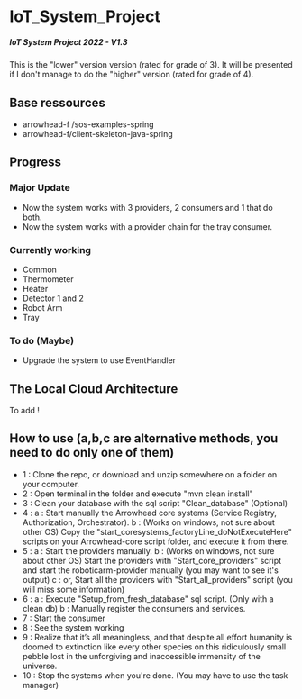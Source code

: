 # IoT_System_Project
##### IoT System Project 2022 - V1.3

This is the "lower" version version (rated for grade of 3). It will be presented if I don't manage to do the "higher" version (rated for grade of 4).


## Base ressources
- arrowhead-f /sos-examples-spring
- arrowhead-f/client-skeleton-java-spring

## Progress

### Major Update
- Now the system works with 3 providers, 2 consumers and 1 that do both.
- Now the system works with a provider chain for the tray consumer.

### Currently working
- Common
- Thermometer
- Heater
- Detector 1 and 2
- Robot Arm
- Tray

### To do (Maybe)
- Upgrade the system to use EventHandler

## The Local Cloud Architecture
To add !



## How to use (a,b,c are alternative methods, you need to do only one of them)
- 1 : Clone the repo, or download and unzip somewhere on a folder on your computer.
- 2 : Open terminal in the folder and execute "mvn clean install"
- 3 : Clean your database with the sql script "Clean_database" (Optional)
- 4 : a : Start manually the Arrowhead core systems (Service Registry, Authorization, Orchestrator).
  	b : (Works on windows, not sure about other OS) Copy the "start_coresystems_factoryLine_doNotExecuteHere" scripts on your Arrowhead-core script folder, and execute it from there.
- 5 : a : Start the providers manually.
  	b : (Works on windows, not sure about other OS) Start the providers with "Start_core_providers" script and start the roboticarm-provider manually (you may want to see it's output)
  	c : or, Start all the providers with "Start_all_providers" script (you will miss some information)
- 6 : a : Execute "Setup_from_fresh_database" sql script. (Only with a clean db)
  	b : Manually register the consumers and services.
- 7 : Start the consumer
- 8 : See the system working
- 9 : Realize that it’s all meaningless, and that despite all effort humanity is doomed to extinction like every other species on this ridiculously small pebble lost in the unforgiving and inaccessible immensity  of the universe.
- 10 : Stop the systems when you're done. (You may have to use the task manager)
